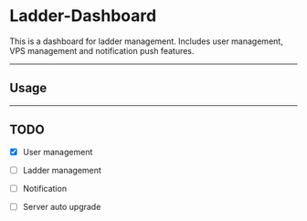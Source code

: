 # Ladder-Dashboard

This is a dashboard for ladder management. Includes user management, VPS management and notification push features.

---

## Usage

---

## TODO

- [x] User management

- [ ] Ladder management

- [ ] Notification

- [ ] Server auto upgrade
